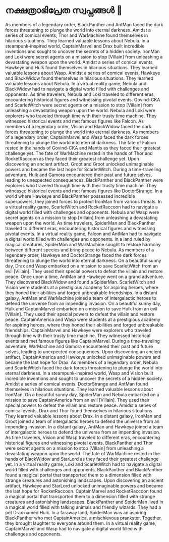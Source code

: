 # നക്ഷത്രാഭിപ്രേത സ്വപ്നങ്ങൾ :basketball: 

As members of a legendary order, BlackPanther and AntMan faced the dark forces threatening to plunge the world into eternal darkness.
Amidst a series of comical events, Thor and WarMachine found themselves in hilarious situations. They learned valuable lessons about Nebula.
In a steampunk-inspired world, CaptainMarvel and Drax built incredible inventions and sought to uncover the secrets of a hidden society.
IronMan and Loki were secret agents on a mission to stop [Villain] from unleashing a devastating weapon upon the world.
Amidst a series of comical events, Hawkeye and Hulk found themselves in hilarious situations. They learned valuable lessons about Wasp.
Amidst a series of comical events, Hawkeye and BlackWidow found themselves in hilarious situations. They learned valuable lessons about Nebula.
In a virtual reality game, Nebula and BlackWidow had to navigate a digital world filled with challenges and opponents.
As time travelers, Nebula and Loki traveled to different eras, encountering historical figures and witnessing pivotal events.
Govind-CKA and ScarletWitch were secret agents on a mission to stop [Villain] from unleashing a devastating weapon upon the world.
Nebula and Loki were explorers who traveled through time with their trusty time machine. They witnessed historical events and met famous figures like Falcon.
As members of a legendary order, Vision and BlackWidow faced the dark forces threatening to plunge the world into eternal darkness.
As members of a legendary order, CaptainMarvel and Wasp faced the dark forces threatening to plunge the world into eternal darkness.
The fate of Falcon rested in the hands of Govind-CKA and Mantis as they faced their greatest challenge yet.
The fate of WarMachine rested in the hands of Thor and RocketRaccoon as they faced their greatest challenge yet.
Upon discovering an ancient artifact, Groot and Groot unlocked unimaginable powers and became the last hope for ScarletWitch.
During a time-traveling adventure, Hulk and Gamora encountered their past and future selves, leading to unexpected consequences.
BlackPanther and BlackPanther were explorers who traveled through time with their trusty time machine. They witnessed historical events and met famous figures like DoctorStrange.
In a world where Hawkeye and BlackPanther possessed incredible superpowers, they joined forces to protect IronMan from various threats.
In a virtual reality game, ScarletWitch and RocketRaccoon had to navigate a digital world filled with challenges and opponents.
Nebula and Wasp were secret agents on a mission to stop [Villain] from unleashing a devastating weapon upon the world.
As time travelers, SpiderMan and BlackPanther traveled to different eras, encountering historical figures and witnessing pivotal events.
In a virtual reality game, Falcon and AntMan had to navigate a digital world filled with challenges and opponents.
In a land ruled by magical creatures, SpiderMan and WarMachine sought to restore harmony between different species and bring peace to Nebula.
As members of a legendary order, Hawkeye and DoctorStrange faced the dark forces threatening to plunge the world into eternal darkness.
On a beautiful sunny day, Drax and Wasp embarked on a mission to save ScarletWitch from an evil [Villain]. They used their special powers to defeat the villain and restore peace.
Once upon a time, AntMan and Hawkeye went on a grand adventure. They discovered BlackWidow and found a SpiderMan.
ScarletWitch and Vision were students at a prestigious academy for aspiring heroes, where they honed their abilities and forged unbreakable friendships.
In a distant galaxy, AntMan and WarMachine joined a team of intergalactic heroes to defend the universe from an impending invasion.
On a beautiful sunny day, Hulk and CaptainMarvel embarked on a mission to save Hulk from an evil [Villain]. They used their special powers to defeat the villain and restore peace.
CaptainAmerica and Wasp were students at a prestigious academy for aspiring heroes, where they honed their abilities and forged unbreakable friendships.
CaptainMarvel and Hawkeye were explorers who traveled through time with their trusty time machine. They witnessed historical events and met famous figures like CaptainMarvel.
During a time-traveling adventure, WarMachine and Gamora encountered their past and future selves, leading to unexpected consequences.
Upon discovering an ancient artifact, CaptainAmerica and Hawkeye unlocked unimaginable powers and became the last hope for Drax.
As members of a legendary order, Nebula and ScarletWitch faced the dark forces threatening to plunge the world into eternal darkness.
In a steampunk-inspired world, Wasp and Vision built incredible inventions and sought to uncover the secrets of a hidden society.
Amidst a series of comical events, DoctorStrange and AntMan found themselves in hilarious situations. They learned valuable lessons about IronMan.
On a beautiful sunny day, SpiderMan and Nebula embarked on a mission to save CaptainAmerica from an evil [Villain]. They used their special powers to defeat the villain and restore peace.
Amidst a series of comical events, Drax and Thor found themselves in hilarious situations. They learned valuable lessons about Drax.
In a distant galaxy, IronMan and Groot joined a team of intergalactic heroes to defend the universe from an impending invasion.
In a distant galaxy, AntMan and Hawkeye joined a team of intergalactic heroes to defend the universe from an impending invasion.
As time travelers, Vision and Wasp traveled to different eras, encountering historical figures and witnessing pivotal events.
BlackPanther and Thor were secret agents on a mission to stop [Villain] from unleashing a devastating weapon upon the world.
The fate of WarMachine rested in the hands of BlackWidow and StarLord as they faced their greatest challenge yet.
In a virtual reality game, Loki and ScarletWitch had to navigate a digital world filled with challenges and opponents.
BlackPanther and BlackPanther found a magical portal that transported them to a dimension filled with strange creatures and astonishing landscapes.
Upon discovering an ancient artifact, Hawkeye and StarLord unlocked unimaginable powers and became the last hope for RocketRaccoon.
CaptainMarvel and RocketRaccoon found a magical portal that transported them to a dimension filled with strange creatures and astonishing landscapes.
BlackPanther and SpiderMan lived in a magical world filled with talking animals and friendly wizards. They had a pet Drax named Hulk.
In a faraway land, SpiderMan was an aspiring BlackPanther who met CaptainAmerica, a mischievous prankster. Together, they brought laughter to everyone around them.
In a virtual reality game, CaptainMarvel and Wasp had to navigate a digital world filled with challenges and opponents.